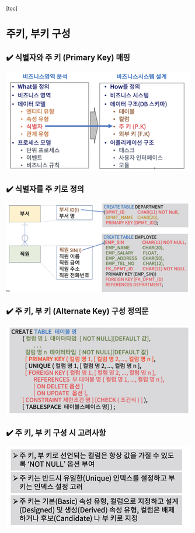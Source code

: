 [toc]

# 주키, 부키 구성

## :heavy_check_mark: 식별자와 주 키 (Primary Key) 매핑

![image-20210408200131242](assets/image-20210408200131242.png)






## :heavy_check_mark: 식별자를 주 키로 정의

![image-20210408200158576](assets/image-20210408200158576.png)






## :heavy_check_mark: 주 키, 부 키 (Alternate Key) 구성 정의문

![image-20210408200248617](assets/image-20210408200248617.png)






## :heavy_check_mark: 주 키, 부 키 구성 시 고려사항

![image-20210408200309610](assets/image-20210408200309610.png)


